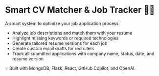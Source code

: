 # Smart CV Matcher & Job Tracker 🧠💼

A smart system to optimize your job application process:

- Analyze job descriptions and match them with your resume
- Highlight missing keywords or required technologies
- Generate tailored resume versions for each job
- Create custom email drafts for recruiters
- Track all submitted applications with company name, status, date, and resume version

💡 Built with MongoDB, Flask, React, GitHub Copilot, and OpenAI.

